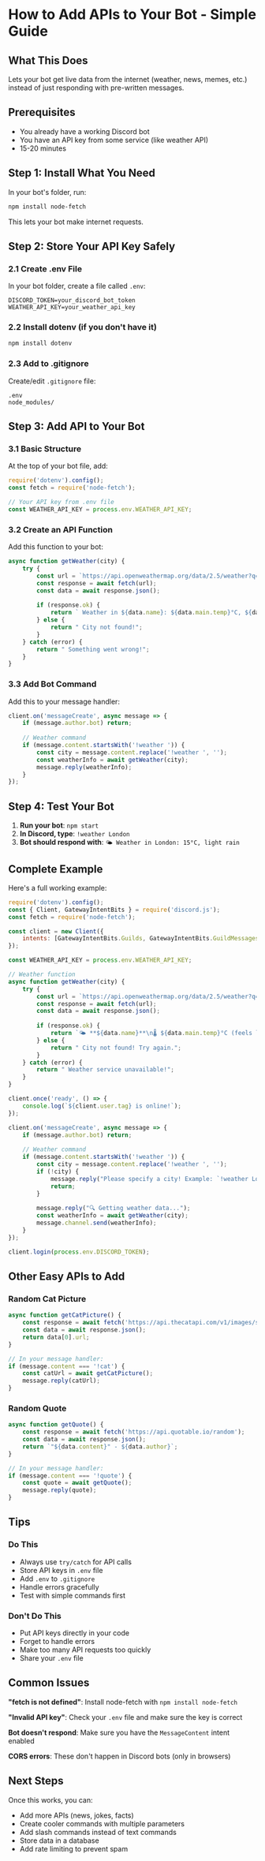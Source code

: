 # How to Add APIs to Your Bot - Simple Guide

## What This Does
Lets your bot get live data from the internet (weather, news, memes, etc.) instead of just responding with pre-written messages.

## Prerequisites
- You already have a working Discord bot
- You have an API key from some service (like weather API)
- 15-20 minutes

## Step 1: Install What You Need

In your bot's folder, run:
```bash
npm install node-fetch
```

This lets your bot make internet requests.

## Step 2: Store Your API Key Safely

### 2.1 Create .env File
In your bot folder, create a file called `.env`:
```
DISCORD_TOKEN=your_discord_bot_token
WEATHER_API_KEY=your_weather_api_key
```

### 2.2 Install dotenv (if you don't have it)
```bash
npm install dotenv
```

### 2.3 Add to .gitignore
Create/edit `.gitignore` file:
```
.env
node_modules/
```

## Step 3: Add API to Your Bot

### 3.1 Basic Structure
At the top of your bot file, add:
```javascript
require('dotenv').config();
const fetch = require('node-fetch');

// Your API key from .env file
const WEATHER_API_KEY = process.env.WEATHER_API_KEY;
```

### 3.2 Create an API Function
Add this function to your bot:
```javascript
async function getWeather(city) {
    try {
        const url = `https://api.openweathermap.org/data/2.5/weather?q=${city}&appid=${WEATHER_API_KEY}&units=metric`;
        const response = await fetch(url);
        const data = await response.json();
        
        if (response.ok) {
            return ` Weather in ${data.name}: ${data.main.temp}°C, ${data.weather[0].description}`;
        } else {
            return " City not found!";
        }
    } catch (error) {
        return " Something went wrong!";
    }
}
```

### 3.3 Add Bot Command
Add this to your message handler:
```javascript
client.on('messageCreate', async message => {
    if (message.author.bot) return;
    
    // Weather command
    if (message.content.startsWith('!weather ')) {
        const city = message.content.replace('!weather ', '');
        const weatherInfo = await getWeather(city);
        message.reply(weatherInfo);
    }
});
```

## Step 4: Test Your Bot

1. **Run your bot**: `npm start`
2. **In Discord, type**: `!weather London`
3. **Bot should respond with**: `🌤️ Weather in London: 15°C, light rain`

## Complete Example

Here's a full working example:

```javascript
require('dotenv').config();
const { Client, GatewayIntentBits } = require('discord.js');
const fetch = require('node-fetch');

const client = new Client({ 
    intents: [GatewayIntentBits.Guilds, GatewayIntentBits.GuildMessages, GatewayIntentBits.MessageContent] 
});

const WEATHER_API_KEY = process.env.WEATHER_API_KEY;

// Weather function
async function getWeather(city) {
    try {
        const url = `https://api.openweathermap.org/data/2.5/weather?q=${city}&appid=${WEATHER_API_KEY}&units=metric`;
        const response = await fetch(url);
        const data = await response.json();
        
        if (response.ok) {
            return `🌤️ **${data.name}**\n🌡️ ${data.main.temp}°C (feels like ${data.main.feels_like}°C)\n☁️ ${data.weather[0].description}\n💧 Humidity: ${data.main.humidity}%`;
        } else {
            return " City not found! Try again.";
        }
    } catch (error) {
        return " Weather service unavailable!";
    }
}

client.once('ready', () => {
    console.log(`${client.user.tag} is online!`);
});

client.on('messageCreate', async message => {
    if (message.author.bot) return;
    
    // Weather command
    if (message.content.startsWith('!weather ')) {
        const city = message.content.replace('!weather ', '');
        if (!city) {
            message.reply("Please specify a city! Example: `!weather London`");
            return;
        }
        
        message.reply("🔍 Getting weather data...");
        const weatherInfo = await getWeather(city);
        message.channel.send(weatherInfo);
    }
});

client.login(process.env.DISCORD_TOKEN);
```

## Other Easy APIs to Add

### Random Cat Picture
```javascript
async function getCatPicture() {
    const response = await fetch('https://api.thecatapi.com/v1/images/search');
    const data = await response.json();
    return data[0].url;
}

// In your message handler:
if (message.content === '!cat') {
    const catUrl = await getCatPicture();
    message.reply(catUrl);
}
```

### Random Quote
```javascript
async function getQuote() {
    const response = await fetch('https://api.quotable.io/random');
    const data = await response.json();
    return `"${data.content}" - ${data.author}`;
}

// In your message handler:
if (message.content === '!quote') {
    const quote = await getQuote();
    message.reply(quote);
}
```

## Tips

### Do This 
- Always use `try/catch` for API calls
- Store API keys in `.env` file
- Add `.env` to `.gitignore`
- Handle errors gracefully
- Test with simple commands first

### Don't Do This 
- Put API keys directly in your code
- Forget to handle errors
- Make too many API requests too quickly
- Share your `.env` file

## Common Issues

**"fetch is not defined"**: Install node-fetch with `npm install node-fetch`

**"Invalid API key"**: Check your `.env` file and make sure the key is correct

**Bot doesn't respond**: Make sure you have the `MessageContent` intent enabled

**CORS errors**: These don't happen in Discord bots (only in browsers)

## Next Steps

Once this works, you can:
- Add more APIs (news, jokes, facts)
- Create cooler commands with multiple parameters
- Add slash commands instead of text commands
- Store data in a database
- Add rate limiting to prevent spam